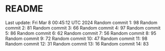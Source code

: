 # README

Last update: Fri Mar  8 00:45:12 UTC 2024
Random commit 1: 98
Random commit 2: 81
Random commit 3: 66
Random commit 4: 97
Random commit 5: 86
Random commit 6: 62
Random commit 7: 56
Random commit 8: 95
Random commit 9: 72
Random commit 10: 47
Random commit 11: 98
Random commit 12: 31
Random commit 13: 16
Random commit 14: 83
